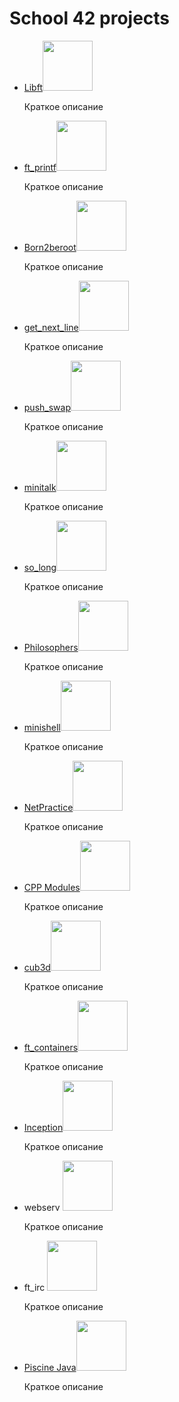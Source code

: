# School 42 projects
<ul>
  <li><a href="https://github.com/ncallie/42Project-Libft">Libft</a><img src="https://badge42.vercel.app/api/v2/cl35y53oe019509l7wzmgfla8/project/2365641" width="80"/> </li>
   <p>Краткое описание</p>
  <li><a href="https://github.com/ncallie/42Project-Printf">ft_printf</a><img src="https://badge42.vercel.app/api/v2/cl35y53oe019509l7wzmgfla8/project/2379841" width="80"/> </li>
   <p>Краткое описание</p>
  <li><a href="https://github.com/ncallie/42Project-Libft">Born2beroot</a><img src="https://badge42.vercel.app/api/v2/cl35y53oe019509l7wzmgfla8/project/2379839" width="80"/> </li>
  <p>Краткое описание</p>
  <li><a href="https://github.com/ncallie/42Project-Born2beroot">get_next_line</a><img src="https://badge42.vercel.app/api/v2/cl35y53oe019509l7wzmgfla8/project/2379840" width="80"/> </li>
  <p>Краткое описание</p>
  <li><a href="https://github.com/ncallie/42Project-PushSwap">push_swap</a><img src="https://badge42.vercel.app/api/v2/cl35y53oe019509l7wzmgfla8/project/2396227" width="80"/> </li>
  <p>Краткое описание</p>
  <li><a href="https://github.com/ncallie/Project42-Minitalk">minitalk</a><img src="https://badge42.vercel.app/api/v2/cl35y53oe019509l7wzmgfla8/project/2406417" width="80"/> </li>
  <p>Краткое описание</p>
  <li><a href="https://github.com/ncallie/Project42-SoLong">so_long</a><img src="https://badge42.vercel.app/api/v2/cl35y53oe019509l7wzmgfla8/project/2413753" width="80"/> </li>
  <p>Краткое описание</p>
  <li><a href="https://github.com/ncallie/42Project-Philosophers">Philosophers</a><img src="https://badge42.vercel.app/api/v2/cl35y53oe019509l7wzmgfla8/project/2419844" width="80"/> </li>
  <p>Краткое описание</p>
  <li><a href="https://github.com/ncallie/Project42-Minishell">minishell</a><img src="https://badge42.vercel.app/api/v2/cl35y53oe019509l7wzmgfla8/project/2419845" width="80"/> </li>
  <p>Краткое описание</p>
  <li><a href="https://github.com/ncallie/42_Project-NetPractice">NetPractice</a><img src="https://badge42.vercel.app/api/v2/cl35y53oe019509l7wzmgfla8/project/2525120" width="80"/> </li>
  <p>Краткое описание</p>
  <li><a href="https://github.com/ncallie/42Project-CPPModules">CPP Modules</a><img src="https://badge42.vercel.app/api/v2/cl35y53oe019509l7wzmgfla8/project/2529287" width="80"/> </li>
  <p>Краткое описание</p>
  <li><a href="https://github.com/ncallie/42Project-Cub3D">cub3d</a><img src="https://badge42.vercel.app/api/v2/cl35y53oe019509l7wzmgfla8/project/2549672" width="80"/> </li>
  <p>Краткое описание</p>
  <li><a href="https://github.com/ncallie/42Project-Containers">ft_containers</a><img src="https://badge42.vercel.app/api/v2/cl35y53oe019509l7wzmgfla8/project/2577311" width="80"/> </li>
  <p>Краткое описание</p>
  <li><a href="https://github.com/ncallie/42Project-Inception">Inception</a><img src="https://badge42.vercel.app/api/v2/cl35y53oe019509l7wzmgfla8/project/2563433" width="80"/> </li>
  <p>Краткое описание</p>
  <li>webserv <img src="https://badge42.vercel.app/api/v2/cl35y53oe019509l7wzmgfla8/project/2578209" width="80"/> </li>
  <p>Краткое описание</p>
  <li>ft_irc <img src="https://badge42.vercel.app/api/v2/cl35y53oe019509l7wzmgfla8/project/2578208" width="80"/> </li>
  <p>Краткое описание</p>
  <li><a href="https://github.com/ncallie/42Project-PiscineJava">Piscine Java</a><img src="https://badge42.vercel.app/api/v2/cl35y53oe019509l7wzmgfla8/project/2562582" width="80"/> </li>
  <p>Краткое описание</p>
</ul>
